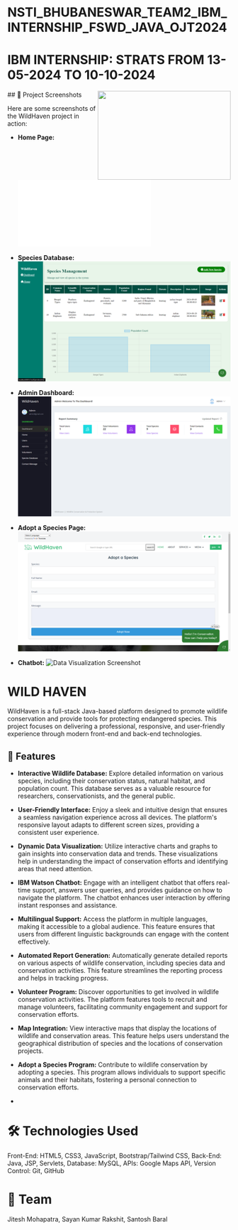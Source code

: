 # NSTI_BHUBANESWAR_TEAM2_IBM_INTERNSHIP_FSWD_JAVA_OJT2024
# IBM INTERNSHIP: STRATS FROM 13-05-2024 TO 10-10-2024
<img align= "right" src="https://github.com/jiteshmohapatra/TEAM2_IBM_INTERNSHIP_FSWD_JAVA_OJT2024/blob/1cc6e08f6db14d8471572b51733006bef1a5b450/IBM1.jpg" width="300" height="200" align-items="right">
## 📸 Project Screenshots

Here are some screenshots of the WildHaven project in action:

- **Home Page:**
  ![Home Page Screenshot](landing_page.pdf)

- **Species Database:**
  ![Species Database Screenshot](species_databases.png)


- **Admin Dashboard:**
  ![Species Database Screenshot](admin.png)

- **Adopt a Species Page:**
  ![Adopt a Species Screenshot](adopt.png)

- **Chatbot:**
  ![Data Visualization Screenshot](chatbot.png)
# WILD HAVEN
 WildHaven is a full-stack Java-based platform designed to promote wildlife conservation and provide tools for protecting endangered species. This project focuses on delivering a professional, responsive, and user-friendly experience through modern front-end and back-end technologies.
 
## 🚀 Features

- **Interactive Wildlife Database:** Explore detailed information on various species, including their conservation status, natural habitat, and population count. This database serves as a valuable resource for researchers, conservationists, and the general public.

- **User-Friendly Interface:** Enjoy a sleek and intuitive design that ensures a seamless navigation experience across all devices. The platform's responsive layout adapts to different screen sizes, providing a consistent user experience.

- **Dynamic Data Visualization:** Utilize interactive charts and graphs to gain insights into conservation data and trends. These visualizations help in understanding the impact of conservation efforts and identifying areas that need attention.

- **IBM Watson Chatbot:** Engage with an intelligent chatbot that offers real-time support, answers user queries, and provides guidance on how to navigate the platform. The chatbot enhances user interaction by offering instant responses and assistance.

- **Multilingual Support:** Access the platform in multiple languages, making it accessible to a global audience. This feature ensures that users from different linguistic backgrounds can engage with the content effectively.

- **Automated Report Generation:** Automatically generate detailed reports on various aspects of wildlife conservation, including species data and conservation activities. This feature streamlines the reporting process and helps in tracking progress.

- **Volunteer Program:** Discover opportunities to get involved in wildlife conservation activities. The platform features tools to recruit and manage volunteers, facilitating community engagement and support for conservation efforts.

- **Map Integration:** View interactive maps that display the locations of wildlife and conservation areas. This feature helps users understand the geographical distribution of species and the locations of conservation projects.

- **Adopt a Species Program:** Contribute to wildlife conservation by adopting a species. This program allows individuals to support specific animals and their habitats, fostering a personal connection to conservation efforts.
- 
# 🛠 Technologies Used
Front-End: HTML5, CSS3, JavaScript, Bootstrap/Tailwind CSS,
Back-End: Java, JSP, Servlets,
Database: MySQL,
APIs: Google Maps API,
Version Control: Git, GitHub

# 👥 Team
Jitesh Mohapatra,
Sayan Kumar Rakshit,
Santosh Baral
